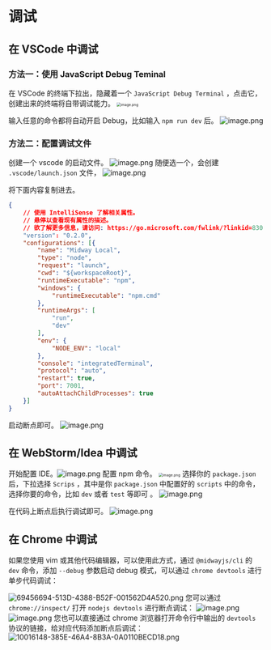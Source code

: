# 调试

## 在 VSCode 中调试


### 方法一：使用 JavaScript Debug Teminal

在 VSCode 的终端下拉出，隐藏着一个 `JavaScript Debug Terminal` ，点击它，创建出来的终端将自带调试能力。
<img src="https://img.alicdn.com/imgextra/i1/O1CN01HWzQEu1cQ6C7q9OYh_!!6000000003594-2-tps-1030-364.png" alt="image.png" style="zoom:50%;" />

输入任意的命令都将自动开启 Debug，比如输入 `npm run dev` 后。
![image.png](https://img.alicdn.com/imgextra/i2/O1CN01nnkbOQ1YN79M1svVV_!!6000000003046-2-tps-1500-570.png)


### 方法二：配置调试文件

创建一个 vscode 的启动文件。
![image.png](https://img.alicdn.com/imgextra/i3/O1CN01WzgZwN23WVMLYP4Xs_!!6000000007263-2-tps-645-344.png)
随便选一个，会创建  `.vscode/launch.json` 文件，
![image.png](https://img.alicdn.com/imgextra/i1/O1CN01pP7ntf1HRNMmTeGBT_!!6000000000754-2-tps-655-231.png)


将下面内容复制进去。
```json
{
    // 使用 IntelliSense 了解相关属性。 
    // 悬停以查看现有属性的描述。
    // 欲了解更多信息，请访问: https://go.microsoft.com/fwlink/?linkid=830387
    "version": "0.2.0",
    "configurations": [{
        "name": "Midway Local",
        "type": "node",
        "request": "launch",
        "cwd": "${workspaceRoot}",
        "runtimeExecutable": "npm",
        "windows": {
            "runtimeExecutable": "npm.cmd"
        },
        "runtimeArgs": [
            "run",
            "dev"
        ],
        "env": {
            "NODE_ENV": "local"
        },
        "console": "integratedTerminal",
        "protocol": "auto",
        "restart": true,
        "port": 7001,
        "autoAttachChildProcesses": true
    }]
}

```

启动断点即可。
![image.png](https://img.alicdn.com/imgextra/i3/O1CN01AGHSI51zZvrKgS9xx_!!6000000006729-2-tps-1470-1020.png)




## 在 WebStorm/Idea 中调试
开始配置 IDE。![image.png](https://img.alicdn.com/imgextra/i1/O1CN01bmrjiW1frz9dLpdEZ_!!6000000004061-2-tps-1110-692.png)
配置 npm 命令。
<img src="https://img.alicdn.com/imgextra/i1/O1CN01e4yJnU1QT3MOImlpR_!!6000000001976-2-tps-620-946.png" alt="image.png" style="zoom:50%;" />
选择你的 `package.json` 后，下拉选择 `Scrips` ，其中是你 `package.json` 中配置好的 `scripts` 中的命令，选择你要的命令，比如 `dev` 或者 `test` 等即可 。
![image.png](https://img.alicdn.com/imgextra/i2/O1CN01DBqmwD1rtbwqpuQZe_!!6000000005689-2-tps-1500-1017.png)

在代码上断点后执行调试即可。
![image.png](https://img.alicdn.com/imgextra/i1/O1CN01sGzfeH1iLPpzSIWSg_!!6000000004396-2-tps-1327-907.png)

## 在 Chrome 中调试

如果您使用 vim 或其他代码编辑器，可以使用此方式，通过 `@midwayjs/cli` 的 `dev` 命令，添加 `--debug` 参数启动 debug 模式，可以通过 `chrome devtools` 进行单步代码调试：

![69456694-513D-4388-B52F-001562D4A520.png](https://img.alicdn.com/imgextra/i1/O1CN01jovior1pQBGiH8ao3_!!6000000005354-2-tps-1462-633.png)
您可以通过 `chrome://inspect/` 打开 `nodejs devtools` 进行断点调试：
![image.png](https://img.alicdn.com/imgextra/i4/O1CN01ntvZ5j28wDfyG5Gpe_!!6000000007996-2-tps-1464-708.png)
![image.png](https://img.alicdn.com/imgextra/i1/O1CN010Jpz2O1lp8NrFFK57_!!6000000004867-2-tps-1500-842.png)
您也可以直接通过 chrome 浏览器打开命令行中输出的 `devtools` 协议的链接，给对应代码添加断点后调试：
![10016148-385E-46A4-8B3A-0A0110BECD18.png](https://img.alicdn.com/imgextra/i1/O1CN01jOAX0U1Ggey4FsGnw_!!6000000000652-2-tps-1474-487.png)


